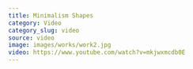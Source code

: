 ```yaml
---
title: Minimalism Shapes
category: Video
category_slug: video
source: video
image: images/works/work2.jpg
video: https://www.youtube.com/watch?v=mkjwxmcdb0E
---
```

